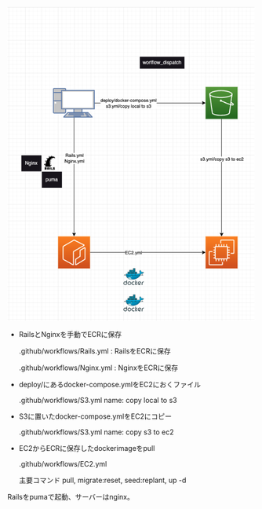 ![チャート](chart.png)

- RailsとNginxを手動でECRに保存

  .github/workflows/Rails.yml : RailsをECRに保存

  .github/workflows/Nginx.yml : NginxをECRに保存

- deploy/にあるdocker-compose.ymlをEC2におくファイル

  .github/workflows/S3.yml name: copy local to s3

- S3に置いたdocker-compose.ymlをEC2にコピー

  .github/workflows/S3.yml name: copy s3 to ec2

- EC2からECRに保存したdockerimageをpull

  .github/workflows/EC2.yml

  主要コマンド pull, migrate:reset, seed:replant, up -d

Railsをpumaで起動、サーバーはnginx。
